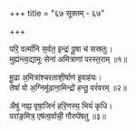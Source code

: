 +++
title = "६७ सूक्तम् - ६७"

+++

परि॒ वर्त्मा॑नि स॒र्वत॒ इन्द्रः॑ पू॒षा च॑ सस्रतुः।  
मुह्य॑न्त्व॒द्यामूः सेना॑ अमित्राणां परस्त॒राम् ॥१॥

मू॒ढा अ॒मित्रा॑श्चरताशी॒र्षाण॑ इ॒वाह॑यः।  
तेषां॑ वो अ॒ग्निमू॑ढाना॒मिन्द्रो॑ हन्तु॒ वरं॑वरम् ॥२॥

अैषु॑ नह्य॒ वृषा॒जिनं॑ हरि॒णस्य॒ भियं॑ कृधि।  
परा॑ङ॒मित्र॒ एष॑त्व॒र्वाची॒ गौरुपे॑षतु ॥३॥
